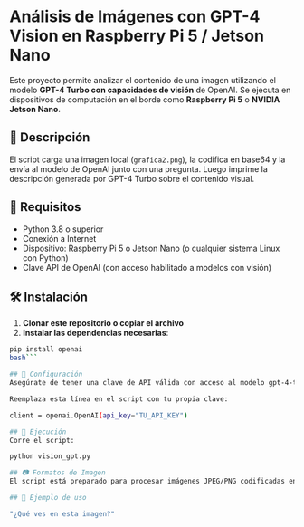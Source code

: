 # Análisis de Imágenes con GPT-4 Vision en Raspberry Pi 5 / Jetson Nano

Este proyecto permite analizar el contenido de una imagen utilizando el modelo **GPT-4 Turbo con capacidades de visión** de OpenAI. Se ejecuta en dispositivos de computación en el borde como **Raspberry Pi 5** o **NVIDIA Jetson Nano**.

## 📌 Descripción

El script carga una imagen local (`grafica2.png`), la codifica en base64 y la envía al modelo de OpenAI junto con una pregunta. Luego imprime la descripción generada por GPT-4 Turbo sobre el contenido visual.

## 🚀 Requisitos

- Python 3.8 o superior
- Conexión a Internet
- Dispositivo: Raspberry Pi 5 o Jetson Nano (o cualquier sistema Linux con Python)
- Clave API de OpenAI (con acceso habilitado a modelos con visión)

## 🛠 Instalación

1. **Clonar este repositorio o copiar el archivo**
2. **Instalar las dependencias necesarias**:

```bash
pip install openai
bash```

## 🔐 Configuración
Asegúrate de tener una clave de API válida con acceso al modelo gpt-4-turbo con capacidades de visión.

Reemplaza esta línea en el script con tu propia clave:

client = openai.OpenAI(api_key="TU_API_KEY")

## 🧠 Ejecución
Corre el script:

python vision_gpt.py

## 📷 Formatos de Imagen
El script está preparado para procesar imágenes JPEG/PNG codificadas en base64. Puedes modificar el nombre del archivo si usas una imagen diferente.

## 📝 Ejemplo de uso

"¿Qué ves en esta imagen?"



